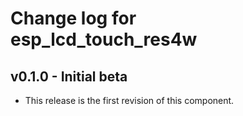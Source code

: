 # Change log for esp_lcd_touch_res4w

## v0.1.0 - Initial beta

* This release is the first revision of this component.